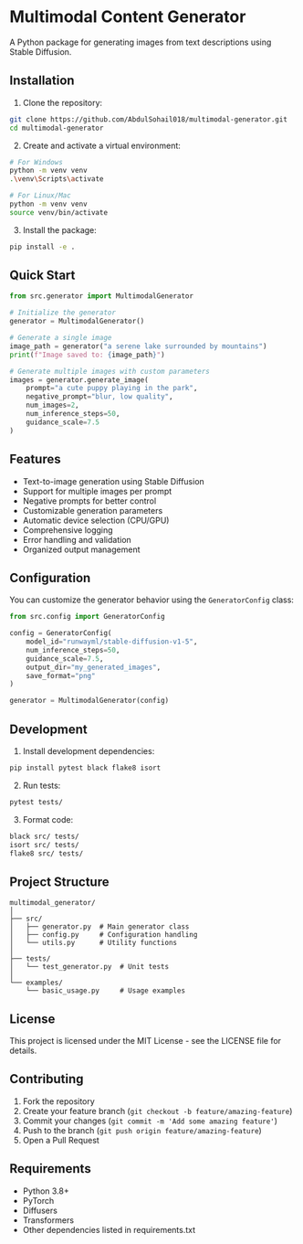 # Multimodal Content Generator

A Python package for generating images from text descriptions using Stable Diffusion.

## Installation

1. Clone the repository:
```bash
git clone https://github.com/AbdulSohail018/multimodal-generator.git
cd multimodal-generator
```

2. Create and activate a virtual environment:
```bash
# For Windows
python -m venv venv
.\venv\Scripts\activate

# For Linux/Mac
python -m venv venv
source venv/bin/activate
```

3. Install the package:
```bash
pip install -e .
```

## Quick Start

```python
from src.generator import MultimodalGenerator

# Initialize the generator
generator = MultimodalGenerator()

# Generate a single image
image_path = generator("a serene lake surrounded by mountains")
print(f"Image saved to: {image_path}")

# Generate multiple images with custom parameters
images = generator.generate_image(
    prompt="a cute puppy playing in the park",
    negative_prompt="blur, low quality",
    num_images=2,
    num_inference_steps=50,
    guidance_scale=7.5
)
```

## Features

- Text-to-image generation using Stable Diffusion
- Support for multiple images per prompt
- Negative prompts for better control
- Customizable generation parameters
- Automatic device selection (CPU/GPU)
- Comprehensive logging
- Error handling and validation
- Organized output management

## Configuration

You can customize the generator behavior using the `GeneratorConfig` class:

```python
from src.config import GeneratorConfig

config = GeneratorConfig(
    model_id="runwayml/stable-diffusion-v1-5",
    num_inference_steps=50,
    guidance_scale=7.5,
    output_dir="my_generated_images",
    save_format="png"
)

generator = MultimodalGenerator(config)
```

## Development

1. Install development dependencies:
```bash
pip install pytest black flake8 isort
```

2. Run tests:
```bash
pytest tests/
```

3. Format code:
```bash
black src/ tests/
isort src/ tests/
flake8 src/ tests/
```

## Project Structure

```
multimodal_generator/
│
├── src/
│   ├── generator.py  # Main generator class
│   ├── config.py     # Configuration handling
│   └── utils.py      # Utility functions
│
├── tests/
│   └── test_generator.py  # Unit tests
│
└── examples/
    └── basic_usage.py     # Usage examples
```

## License

This project is licensed under the MIT License - see the LICENSE file for details.

## Contributing

1. Fork the repository
2. Create your feature branch (`git checkout -b feature/amazing-feature`)
3. Commit your changes (`git commit -m 'Add some amazing feature'`)
4. Push to the branch (`git push origin feature/amazing-feature`)
5. Open a Pull Request

## Requirements

- Python 3.8+
- PyTorch
- Diffusers
- Transformers
- Other dependencies listed in requirements.txt